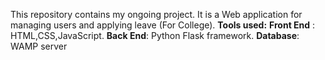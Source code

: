 This repository contains my ongoing project.
It is a Web application for managing users and applying leave (For College).
**Tools used:**
**Front End** :
HTML,CSS,JavaScript.
**Back End**:
Python Flask framework.
**Database**:
WAMP server
